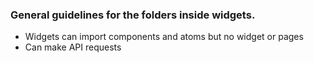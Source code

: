 ### General guidelines for the folders inside widgets.

- Widgets can import components and atoms but no widget or pages
- Can make API requests

